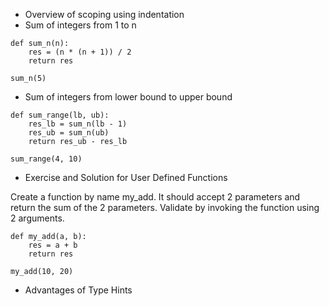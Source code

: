 * Overview of scoping using indentation
* Sum of integers from 1 to n

```
def sum_n(n):
    res = (n * (n + 1)) / 2
    return res

sum_n(5)
```

* Sum of integers from lower bound to upper bound

```
def sum_range(lb, ub):
    res_lb = sum_n(lb - 1)
    res_ub = sum_n(ub)
    return res_ub - res_lb

sum_range(4, 10)
```

* Exercise and Solution for User Defined Functions

Create a function by name my_add. It should accept 2 parameters and return the sum of the 2 parameters. Validate by invoking the function using 2 arguments.

```
def my_add(a, b):
    res = a + b
    return res

my_add(10, 20)
```
* Advantages of Type Hints